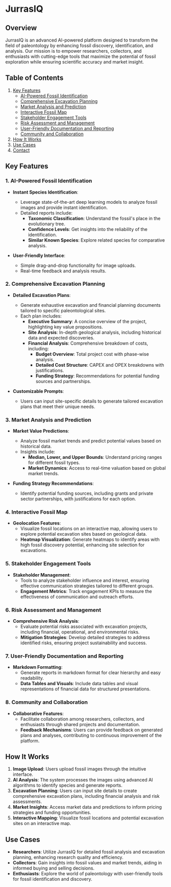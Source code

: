 # JurrasIQ

## Overview

JurrasIQ is an advanced AI-powered platform designed to transform the field of paleontology by enhancing fossil discovery, identification, and analysis. Our mission is to empower researchers, collectors, and enthusiasts with cutting-edge tools that maximize the potential of fossil exploration while ensuring scientific accuracy and market insight.

## Table of Contents

1. [Key Features](#key-features)
   - [AI-Powered Fossil Identification](#ai-powered-fossil-identification)
   - [Comprehensive Excavation Planning](#comprehensive-excavation-planning)
   - [Market Analysis and Prediction](#market-analysis-and-prediction)
   - [Interactive Fossil Map](#interactive-fossil-map)
   - [Stakeholder Engagement Tools](#stakeholder-engagement-tools)
   - [Risk Assessment and Management](#risk-assessment-and-management)
   - [User-Friendly Documentation and Reporting](#user-friendly-documentation-and-reporting)
   - [Community and Collaboration](#community-and-collaboration)
2. [How It Works](#how-it-works)
3. [Use Cases](#use-cases)
4. [Contact](#contact)

## Key Features

### 1. AI-Powered Fossil Identification

- **Instant Species Identification**: 
  - Leverage state-of-the-art deep learning models to analyze fossil images and provide instant identification.
  - Detailed reports include:
    - **Taxonomic Classification**: Understand the fossil's place in the evolutionary tree.
    - **Confidence Levels**: Get insights into the reliability of the identification.
    - **Similar Known Species**: Explore related species for comparative analysis.

- **User-Friendly Interface**: 
  - Simple drag-and-drop functionality for image uploads.
  - Real-time feedback and analysis results.

### 2. Comprehensive Excavation Planning

- **Detailed Excavation Plans**: 
  - Generate exhaustive excavation and financial planning documents tailored to specific paleontological sites.
  - Each plan includes:
    - **Executive Summary**: A concise overview of the project, highlighting key value propositions.
    - **Site Analysis**: In-depth geological analysis, including historical data and expected discoveries.
    - **Financial Analysis**: Comprehensive breakdown of costs, including:
      - **Budget Overview**: Total project cost with phase-wise analysis.
      - **Detailed Cost Structure**: CAPEX and OPEX breakdowns with justifications.
      - **Funding Strategy**: Recommendations for potential funding sources and partnerships.

- **Customizable Prompts**: 
  - Users can input site-specific details to generate tailored excavation plans that meet their unique needs.

### 3. Market Analysis and Prediction

- **Market Value Predictions**: 
  - Analyze fossil market trends and predict potential values based on historical data.
  - Insights include:
    - **Median, Lower, and Upper Bounds**: Understand pricing ranges for different fossil types.
    - **Market Dynamics**: Access to real-time valuation based on global market trends.

- **Funding Strategy Recommendations**: 
  - Identify potential funding sources, including grants and private sector partnerships, with justifications for each option.

### 4. Interactive Fossil Map

- **Geolocation Features**: 
  - Visualize fossil locations on an interactive map, allowing users to explore potential excavation sites based on geological data.
  - **Heatmap Visualization**: Generate heatmaps to identify areas with high fossil discovery potential, enhancing site selection for excavations.

### 5. Stakeholder Engagement Tools

- **Stakeholder Management**: 
  - Tools to analyze stakeholder influence and interest, ensuring effective communication strategies tailored to different groups.
  - **Engagement Metrics**: Track engagement KPIs to measure the effectiveness of communication and outreach efforts.

### 6. Risk Assessment and Management

- **Comprehensive Risk Analysis**: 
  - Evaluate potential risks associated with excavation projects, including financial, operational, and environmental risks.
  - **Mitigation Strategies**: Develop detailed strategies to address identified risks, ensuring project sustainability and success.

### 7. User-Friendly Documentation and Reporting

- **Markdown Formatting**: 
  - Generate reports in markdown format for clear hierarchy and easy readability.
  - **Data Tables and Visuals**: Include data tables and visual representations of financial data for structured presentations.

### 8. Community and Collaboration

- **Collaborative Features**: 
  - Facilitate collaboration among researchers, collectors, and enthusiasts through shared projects and documentation.
  - **Feedback Mechanisms**: Users can provide feedback on generated plans and analyses, contributing to continuous improvement of the platform.

## How It Works

1. **Image Upload**: Users upload fossil images through the intuitive interface.
2. **AI Analysis**: The system processes the images using advanced AI algorithms to identify species and generate reports.
3. **Excavation Planning**: Users can input site details to create comprehensive excavation plans, including financial analysis and risk assessments.
4. **Market Insights**: Access market data and predictions to inform pricing strategies and funding opportunities.
5. **Interactive Mapping**: Visualize fossil locations and potential excavation sites on an interactive map.

## Use Cases

- **Researchers**: Utilize JurrasIQ for detailed fossil analysis and excavation planning, enhancing research quality and efficiency.
- **Collectors**: Gain insights into fossil values and market trends, aiding in informed buying and selling decisions.
- **Enthusiasts**: Explore the world of paleontology with user-friendly tools for fossil identification and discovery.
